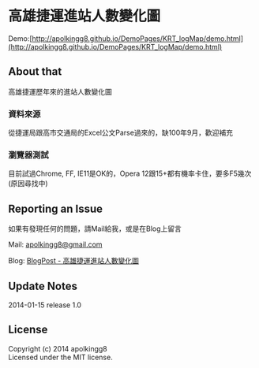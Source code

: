 高雄捷運進站人數變化圖
================================

Demo:[http://apolkingg8.github.io/DemoPages/KRT_logMap/demo.html](http://apolkingg8.github.io/DemoPages/KRT_logMap/demo.html)

## About that

高雄捷運歷年來的進站人數變化圖  
### 資料來源
從捷運局跟高市交通局的Excel公文Parse過來的，缺100年9月，歡迎補充  
### 瀏覽器測試
目前試過Chrome, FF, IE11是OK的，Opera 12跟15+都有機率卡住，要多F5幾次(原因尋找中)

## Reporting an Issue

如果有發現任何的問題，請Mail給我，或是在Blog上留言

Mail: apolkingg8@gmail.com

Blog: [BlogPost - 高雄捷運進站人數變化圖](http://apolkingg8.logdown.com/posts/175857--number-of-kaohsiung-mrt-station)

## Update Notes

 2014-01-15 release 1.0

## License

Copyright (c) 2014 apolkingg8  
Licensed under the MIT license.
